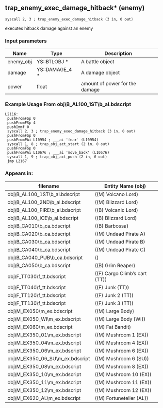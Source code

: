 ## trap_enemy_exec_damage_hitback* (enemy)

`syscall 2, 3 ; trap_enemy_exec_damage_hitback (3 in, 0 out)`

executes hitback damage against an enemy

### Input parameters
| Name | Type | Description
|------|------|------------
| enemy_obj   | YS::BTLOBJ *   | A battle object
| damage   | YS::DAMAGE_4 *   | A damage object
| power   | float   | amount of power for the damage


### Example Usage From obj\B_AL100_1ST\b_al.bdscript
```plaintext
L2116:
 pushFromFSp 0
 pushFromFSp 4
 pushImmf 0
 syscall 2, 3 ; trap_enemy_exec_damage_hitback (3 in, 0 out)
 pushFromFSp 0
 pushFromPAi L10954 ; ___ai 'fear' (L10954)
 syscall 1, 8 ; trap_obj_act_start (2 in, 0 out)
 pushFromFSp 0
 pushFromPAi L10676 ; ___ai 'move_back' (L10676)
 syscall 1, 9 ; trap_obj_act_push (2 in, 0 out)
 jmp L2167
```


### Appears in:
| filename | Entity Name (obj)
|----------|-------------
| obj\B_AL100_1ST\b_al.bdscript       | ((M) Volcano Lord)          
| obj\B_AL100_2ND\b_al.bdscript       | ((M) Blizzard Lord)          
| obj\B_AL100_FIRE\b_al.bdscript       | ((B) Volcanic Lord)          
| obj\B_AL100_ICE\b_al.bdscript       | ((B) Blizzard Lord)          
| obj\B_CA010\b_ca.bdscript       | ((B) Barbossa)          
| obj\B_CA020\b_ca.bdscript       | ((M) Undead Pirate A)          
| obj\B_CA030\b_ca.bdscript       | ((M) Undead Pirate B)          
| obj\B_CA040\b_ca.bdscript       | ((M) Undead Pirate C)          
| obj\B_CA040_PUB\b_ca.bdscript       | ()          
| obj\B_CA050\b_ca.bdscript       | ((B) Grim Reaper)          
| obj\F_TT030\f_tt.bdscript       | ((F) Cargo Climb’s cart (TT))          
| obj\F_TT040\f_tt.bdscript       | ((F) Junk (TT))          
| obj\F_TT120\f_tt.bdscript       | ((F) Junk 2 (TT))          
| obj\F_TT130\f_tt.bdscript       | ((F) Junk 3 (TT))          
| obj\M_EX050\m_ex.bdscript       | ((M) Large Body)          
| obj\M_EX050_WI\m_ex.bdscript       | ((M) Large Body (WI))          
| obj\M_EX060\m_ex.bdscript       | ((M) Fat Bandit)          
| obj\M_EX350_01\m_ex.bdscript       | ((M) Mushroom 1 (EX))          
| obj\M_EX350_04\m_ex.bdscript       | ((M) Mushroom 4 (EX))          
| obj\M_EX350_06\m_ex.bdscript       | ((M) Mushroom 6 (EX))          
| obj\M_EX350_06_SU\m_ex.bdscript       | ((M) Mushroom 6 (SU))          
| obj\M_EX350_08\m_ex.bdscript       | ((M) Mushroom 8 (EX))          
| obj\M_EX350_10\m_ex.bdscript       | ((M) Mushroom 10 (EX))          
| obj\M_EX350_11\m_ex.bdscript       | ((M) Mushroom 11 (EX))          
| obj\M_EX350_12\m_ex.bdscript       | ((M) Mushroom 12 (EX))          
| obj\M_EX620_AL\m_ex.bdscript       | ((M) Fortuneteller (AL))          



